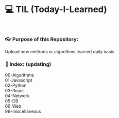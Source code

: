 # 💻 TIL (Today-I-Learned)

<br>

### 👓 Purpose of this Repository: 
Upload new methods or algorithms learned daily basis


### 🔖 Index: (updating)
00-Algorithms<br>
01-Javascript<br>
02-Python<br>
03-React<br>
04-Network<br>
05-DB<br>
06-Web<br>
99-miscellaneous
